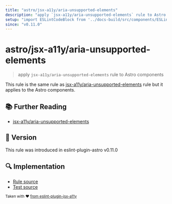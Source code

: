 ```yaml
---
title: "astro/jsx-a11y/aria-unsupported-elements"
description: "apply `jsx-a11y/aria-unsupported-elements` rule to Astro components"
setup: "import ESLintCodeBlock from '../docs-build/src/components/ESLintCodeBlockWrap.astro'"
since: "v0.11.0"
---
```


# astro/jsx-a11y/aria-unsupported-elements

> apply `jsx-a11y/aria-unsupported-elements` rule to Astro components

This rule is the same rule as [jsx-a11y/aria-unsupported-elements](https://github.com/jsx-eslint/eslint-plugin-jsx-a11y/tree/HEAD/docs/rules/aria-unsupported-elements.md) rule but it applies to the Astro components.

## :books: Further Reading

- [jsx-a11y/aria-unsupported-elements](https://github.com/jsx-eslint/eslint-plugin-jsx-a11y/tree/HEAD/docs/rules/aria-unsupported-elements.md)

## :rocket: Version

This rule was introduced in eslint-plugin-astro v0.11.0

## :mag: Implementation

- [Rule source](https://github.com/ota-meshi/eslint-plugin-astro/blob/main/src/rules/jsx-a11y/aria-unsupported-elements.ts)
- [Test source](https://github.com/ota-meshi/eslint-plugin-astro/blob/main/tests/src/rules/jsx-a11y/aria-unsupported-elements.ts)

<sup>Taken with ❤️ [from eslint-plugin-jsx-a11y](https://github.com/jsx-eslint/eslint-plugin-jsx-a11y/tree/HEAD/docs/rules/aria-unsupported-elements.md)</sup>
